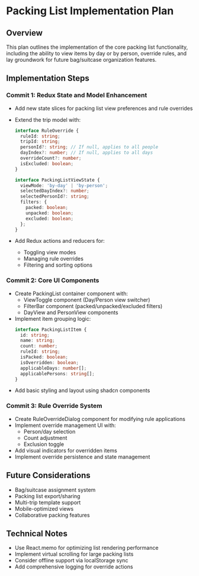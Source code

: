 # Packing List Implementation Plan

## Overview

This plan outlines the implementation of the core packing list functionality, including the ability to view items by day or by person, override rules, and lay groundwork for future bag/suitcase organization features.

## Implementation Steps

### Commit 1: Redux State and Model Enhancement

- Add new state slices for packing list view preferences and rule overrides
- Extend the trip model with:

  ```typescript
  interface RuleOverride {
    ruleId: string;
    tripId: string;
    personId?: string; // If null, applies to all people
    dayIndex?: number; // If null, applies to all days
    overrideCount?: number;
    isExcluded: boolean;
  }

  interface PackingListViewState {
    viewMode: 'by-day' | 'by-person';
    selectedDayIndex?: number;
    selectedPersonId?: string;
    filters: {
      packed: boolean;
      unpacked: boolean;
      excluded: boolean;
    };
  }
  ```

- Add Redux actions and reducers for:
  - Toggling view modes
  - Managing rule overrides
  - Filtering and sorting options

### Commit 2: Core UI Components

- Create PackingList container component with:
  - ViewToggle component (Day/Person view switcher)
  - FilterBar component (packed/unpacked/excluded filters)
  - DayView and PersonView components
- Implement item grouping logic:
  ```typescript
  interface PackingListItem {
    id: string;
    name: string;
    count: number;
    ruleId: string;
    isPacked: boolean;
    isOverridden: boolean;
    applicableDays: number[];
    applicablePersons: string[];
  }
  ```
- Add basic styling and layout using shadcn components

### Commit 3: Rule Override System

- Create RuleOverrideDialog component for modifying rule applications
- Implement override management UI with:
  - Person/day selection
  - Count adjustment
  - Exclusion toggle
- Add visual indicators for overridden items
- Implement override persistence and state management

## Future Considerations

- Bag/suitcase assignment system
- Packing list export/sharing
- Multi-trip template support
- Mobile-optimized views
- Collaborative packing features

## Technical Notes

- Use React.memo for optimizing list rendering performance
- Implement virtual scrolling for large packing lists
- Consider offline support via localStorage sync
- Add comprehensive logging for override actions
